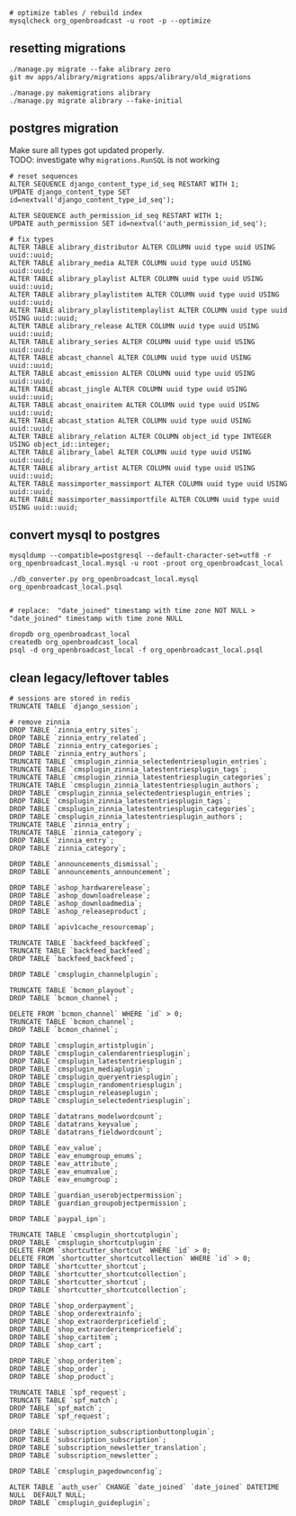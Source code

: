 


    # optimize tables / rebuild index
    mysqlcheck org_openbroadcast -u root -p --optimize



## resetting migrations

    ./manage.py migrate --fake alibrary zero
    git mv apps/alibrary/migrations apps/alibrary/old_migrations
    
    ./manage.py makemigrations alibrary
    ./manage.py migrate alibrary --fake-initial


## postgres migration

Make sure all types got updated properly.  
TODO: investigate why `migrations.RunSQL` is not working

    # reset sequences
    ALTER SEQUENCE django_content_type_id_seq RESTART WITH 1;
    UPDATE django_content_type SET id=nextval('django_content_type_id_seq');
    
    ALTER SEQUENCE auth_permission_id_seq RESTART WITH 1;
    UPDATE auth_permission SET id=nextval('auth_permission_id_seq');

    # fix types
    ALTER TABLE alibrary_distributor ALTER COLUMN uuid type uuid USING uuid::uuid;
    ALTER TABLE alibrary_media ALTER COLUMN uuid type uuid USING uuid::uuid;
    ALTER TABLE alibrary_playlist ALTER COLUMN uuid type uuid USING uuid::uuid;
    ALTER TABLE alibrary_playlistitem ALTER COLUMN uuid type uuid USING uuid::uuid;
    ALTER TABLE alibrary_playlistitemplaylist ALTER COLUMN uuid type uuid USING uuid::uuid;
    ALTER TABLE alibrary_release ALTER COLUMN uuid type uuid USING uuid::uuid;
    ALTER TABLE alibrary_series ALTER COLUMN uuid type uuid USING uuid::uuid;
    ALTER TABLE abcast_channel ALTER COLUMN uuid type uuid USING uuid::uuid;
    ALTER TABLE abcast_emission ALTER COLUMN uuid type uuid USING uuid::uuid;
    ALTER TABLE abcast_jingle ALTER COLUMN uuid type uuid USING uuid::uuid;
    ALTER TABLE abcast_onairitem ALTER COLUMN uuid type uuid USING uuid::uuid;
    ALTER TABLE abcast_station ALTER COLUMN uuid type uuid USING uuid::uuid;
    ALTER TABLE alibrary_relation ALTER COLUMN object_id type INTEGER USING object_id::integer;
    ALTER TABLE alibrary_label ALTER COLUMN uuid type uuid USING uuid::uuid;
    ALTER TABLE alibrary_artist ALTER COLUMN uuid type uuid USING uuid::uuid;
    ALTER TABLE massimporter_massimport ALTER COLUMN uuid type uuid USING uuid::uuid;
    ALTER TABLE massimporter_massimportfile ALTER COLUMN uuid type uuid USING uuid::uuid;





## convert mysql to postgres

    mysqldump --compatible=postgresql --default-character-set=utf8 -r org_openbroadcast_local.mysql -u root -proot org_openbroadcast_local

    ./db_converter.py org_openbroadcast_local.mysql org_openbroadcast_local.psql
    
    
    # replace:  "date_joined" timestamp with time zone NOT NULL > "date_joined" timestamp with time zone NULL
    
    dropdb org_openbroadcast_local
    createdb org_openbroadcast_local
    psql -d org_openbroadcast_local -f org_openbroadcast_local.psql




## clean legacy/leftover tables

    # sessions are stored in redis
    TRUNCATE TABLE `django_session`;
    
    # remove zinnia
    DROP TABLE `zinnia_entry_sites`;
    DROP TABLE `zinnia_entry_related`;
    DROP TABLE `zinnia_entry_categories`;
    DROP TABLE `zinnia_entry_authors`;
    TRUNCATE TABLE `cmsplugin_zinnia_selectedentriesplugin_entries`;
    TRUNCATE TABLE `cmsplugin_zinnia_latestentriesplugin_tags`;
    TRUNCATE TABLE `cmsplugin_zinnia_latestentriesplugin_categories`;
    TRUNCATE TABLE `cmsplugin_zinnia_latestentriesplugin_authors`;
    DROP TABLE `cmsplugin_zinnia_selectedentriesplugin_entries`;
    DROP TABLE `cmsplugin_zinnia_latestentriesplugin_tags`;
    DROP TABLE `cmsplugin_zinnia_latestentriesplugin_categories`;
    DROP TABLE `cmsplugin_zinnia_latestentriesplugin_authors`;
    TRUNCATE TABLE `zinnia_entry`;
    TRUNCATE TABLE `zinnia_category`;
    DROP TABLE `zinnia_entry`;
    DROP TABLE `zinnia_category`;
    
    DROP TABLE `announcements_dismissal`;
    DROP TABLE `announcements_announcement`;
    
    DROP TABLE `ashop_hardwarerelease`;
    DROP TABLE `ashop_downloadrelease`;
    DROP TABLE `ashop_downloadmedia`;
    DROP TABLE `ashop_releaseproduct`;
    
    DROP TABLE `apiv1cache_resourcemap`;
    
    TRUNCATE TABLE `backfeed_backfeed`;
    TRUNCATE TABLE `backfeed_backfeed`;
    DROP TABLE `backfeed_backfeed`;
    
    DROP TABLE `cmsplugin_channelplugin`;
    
    TRUNCATE TABLE `bcmon_playout`;
    DROP TABLE `bcmon_channel`;
    
    DELETE FROM `bcmon_channel` WHERE `id` > 0;
    TRUNCATE TABLE `bcmon_channel`;
    DROP TABLE `bcmon_channel`;
    
    DROP TABLE `cmsplugin_artistplugin`;
    DROP TABLE `cmsplugin_calendarentriesplugin`;
    DROP TABLE `cmsplugin_latestentriesplugin`;
    DROP TABLE `cmsplugin_mediaplugin`;
    DROP TABLE `cmsplugin_queryentriesplugin`;
    DROP TABLE `cmsplugin_randomentriesplugin`;
    DROP TABLE `cmsplugin_releaseplugin`;
    DROP TABLE `cmsplugin_selectedentriesplugin`;
    
    DROP TABLE `datatrans_modelwordcount`;
    DROP TABLE `datatrans_keyvalue`;
    DROP TABLE `datatrans_fieldwordcount`;
    
    DROP TABLE `eav_value`;
    DROP TABLE `eav_enumgroup_enums`;
    DROP TABLE `eav_attribute`;
    DROP TABLE `eav_enumvalue`;
    DROP TABLE `eav_enumgroup`;
    
    DROP TABLE `guardian_userobjectpermission`;
    DROP TABLE `guardian_groupobjectpermission`;
    
    DROP TABLE `paypal_ipn`;
    
    TRUNCATE TABLE `cmsplugin_shortcutplugin`;
    DROP TABLE `cmsplugin_shortcutplugin`;
    DELETE FROM `shortcutter_shortcut` WHERE `id` > 0;
    DELETE FROM `shortcutter_shortcutcollection` WHERE `id` > 0;
    DROP TABLE `shortcutter_shortcut`;
    DROP TABLE `shortcutter_shortcutcollection`;
    DROP TABLE `shortcutter_shortcut`;
    DROP TABLE `shortcutter_shortcutcollection`;
    
    DROP TABLE `shop_orderpayment`;
    DROP TABLE `shop_orderextrainfo`;
    DROP TABLE `shop_extraorderpricefield`;
    DROP TABLE `shop_extraorderitempricefield`;
    DROP TABLE `shop_cartitem`;
    DROP TABLE `shop_cart`;
    
    DROP TABLE `shop_orderitem`;
    DROP TABLE `shop_order`;
    DROP TABLE `shop_product`;
    
    TRUNCATE TABLE `spf_request`;
    TRUNCATE TABLE `spf_match`;
    DROP TABLE `spf_match`;
    DROP TABLE `spf_request`;
    
    DROP TABLE `subscription_subscriptionbuttonplugin`;
    DROP TABLE `subscription_subscription`;
    DROP TABLE `subscription_newsletter_translation`;
    DROP TABLE `subscription_newsletter`;
    
    DROP TABLE `cmsplugin_pagedownconfig`;

    ALTER TABLE `auth_user` CHANGE `date_joined` `date_joined` DATETIME  NULL  DEFAULT NULL;
    DROP TABLE `cmsplugin_guideplugin`;
